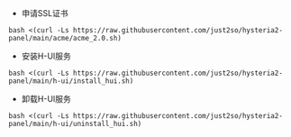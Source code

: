 * 申请SSL证书

```shell
bash <(curl -Ls https://raw.githubusercontent.com/just2so/hysteria2-panel/main/acme/acme_2.0.sh)
```

* 安装H-UI服务

```shell
bash <(curl -Ls https://raw.githubusercontent.com/just2so/hysteria2-panel/main/h-ui/install_hui.sh)
```

* 卸载H-UI服务

```shell
bash <(curl -Ls https://raw.githubusercontent.com/just2so/hysteria2-panel/main/h-ui/uninstall_hui.sh)
```






